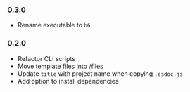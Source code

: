 ### 0.3.0

*   Rename executable to `b6`

### 0.2.0

*   Refactor CLI scripts
*   Move template files into /files
*   Update `title` with project name when copying `.esdoc.js`
*   Add option to install dependencies
